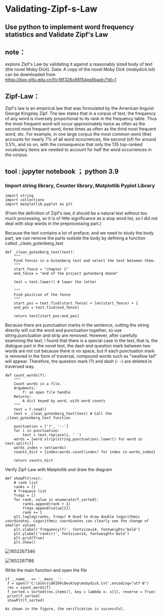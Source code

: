 # Validating-Zipf-s-Law

## Use python to implement word frequency statistics and Validate Zipf's Law

## note：
explore Zipf's Law by validating it against a reasonably sized body of text (the novel Moby Dick). 
Data: A copy of the novel Moby Dick (mobydick.txt) can be downloaded from https://box.xjtlu.edu.cn/f/c18f328c88154ea5badc/?dl=1
## Zipf-Law： 
Zipf's law is an empirical law that was formulated by the American linguist George Kingsley Zipf. The law states that in a corpus of text, the frequency of any word is inversely proportional to its rank in the frequency table. Thus the most frequent word will occur approximately twice as often as the second most frequent word, three times as often as the third most frequent word, etc. For example, in one large corpus the most common word (the) accounts for nearly 7% of all word occurrences, the second (of) for around 3.5%, and so on, with the consequence that only the 135 top-ranked vocabulary items are needed to account for half the word occurrences in the corpus.

## tool : jupyter notebook ； python 3.9
### Import string library, Counter library, Matplotlib Pyplot Library

```
import string
import collections
import matplotlib.pyplot as plt

```
(From the definition of Zipf's law, it should be a natural text without too much processing, so it is of little significance as a stop word list, so I did not deal with stop words in the preprocessing part.)

Because the text contains a lot of preface, and we need to study the body part, we can remove the parts outside the body by defining a function called  _clean_gutenberg_text
```
def _clean_gutenberg_text(text):
    """
    Find fences in a Gutenberg text and select the text between them.
    """
    start_fence = "chapter 1"
    end_fence = "end of the project gutenberg ebook"
    
    text = text.lower() # lower the letter
    
    """
    Find position of the fence
    """
    start_pos = text.find(start_fence) + len(start_fence) + 1 
    end_pos = text.find(end_fence)
    
    return text[start_pos:end_pos]
```

Because there are punctuation marks in the sentence, cutting the string directly will cut the word and punctuation together, so use string.punctuation and strip are removed. However, after carefully examining the text, I found that there is a special case in the text, that is, the dialogue part in the novel text, the dash and question mark between two words are not cut because there is no space, but if each punctuation mark is removed in the form of traversal, compound words such as "swallow tail" will appear. Therefore,  the question mark (?)  and dash (- -) are deleted in traversed way.

```
def count_words(f):
    """
    Count words in a file.
    Arguments:
        f: an open file handle
    Returns:
        A dict keyed by word, with word counts
    """
    text = f.read()
    text = _clean_gutenberg_text(text) # Call the _clean_gutenberg_text function
    
    punctuation = ['?', '--']
    for i in punctuation:
        text = text.replace(i, ' ')
    words = [word.strip(string.punctuation).lower() for word in text.split()]
    words_index = set(words)
    counts_dict = {index:words.count(index) for index in words_index}

    return counts_dict

```
Verify Zipf-Law with Matplotlib and draw the diagram

```
def showPlt(res):
    # rank list
    ranks = []
    # frequece list
    freqs = []
    for rank, value in enumerate(f_sorted): 
        ranks.append(rank + 1)
        freqs.append(value[1])
        rank += 1
    plt.loglog(ranks, freqs) # Used to draw double logarithmic coordinates. Logarithmic coordinates can clearly see the change of smaller values
    plt.xlabel('frequency(f)', fontsize=14, fontweight='bold')
    plt.ylabel('rank(r)', fontsize=14, fontweight='bold')
    plt.grid(True)
    plt.show()
   ```
   ![1652267346](https://user-images.githubusercontent.com/83215409/167835848-cdccda19-2740-4cf8-b75a-096712304f8f.png)

   ![1652267186](https://user-images.githubusercontent.com/83215409/167835464-e5f430a6-6cf8-4e4b-8d98-4c49d4a23a6d.png)
   
   Write the main function and open the file
   ```
   if __name__ == '__main__':
    f = open(r'C:\Users\86199\Desktop\mobydick.txt',encoding="utf-8")
    res = count_words(f)
    f_sorted = sorted(res.items(), key = lambda x: x[1], reverse = True)
    print(f_sorted)
    showPlt(f_sorted)
   ```
    As shown in the figure, the verification is successful.
